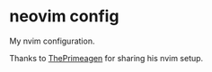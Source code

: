 # neovim config

My nvim configuration. 

Thanks to [ThePrimeagen](https://github.com/ThePrimeagen/init.lua/tree/master) for sharing his nvim setup.


